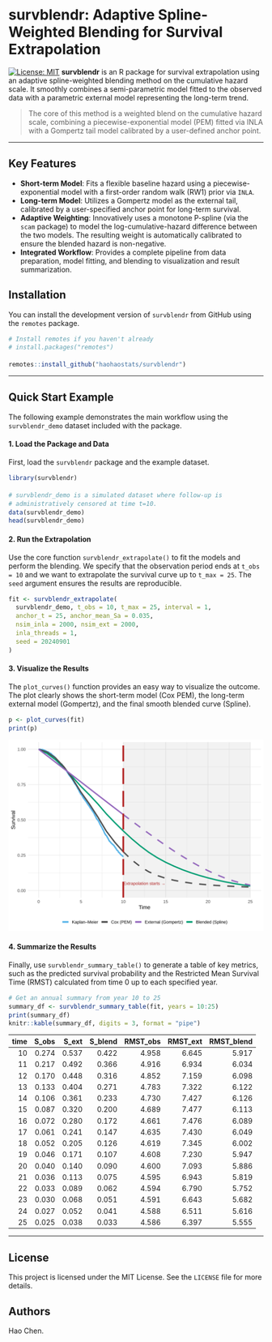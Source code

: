 
# survblendr: Adaptive Spline-Weighted Blending for Survival Extrapolation

[![License: MIT](https://img.shields.io/badge/License-MIT-yellow.svg)](https://opensource.org/licenses/MIT)
**survblendr** is an R package for survival extrapolation using an adaptive spline-weighted blending method on the cumulative hazard scale. It smoothly combines a semi-parametric model fitted to the observed data with a parametric external model representing the long-term trend.

> The core of this method is a weighted blend on the cumulative hazard scale, combining a piecewise-exponential model (PEM) fitted via INLA with a Gompertz tail model calibrated by a user-defined anchor point.

---

## Key Features

* **Short-term Model**: Fits a flexible baseline hazard using a piecewise-exponential model with a first-order random walk (RW1) prior via `INLA`.
* **Long-term Model**: Utilizes a Gompertz model as the external tail, calibrated by a user-specified anchor point for long-term survival.
* **Adaptive Weighting**: Innovatively uses a monotone P-spline (via the `scam` package) to model the log-cumulative-hazard difference between the two models. The resulting weight is automatically calibrated to ensure the blended hazard is non-negative.
* **Integrated Workflow**: Provides a complete pipeline from data preparation, model fitting, and blending to visualization and result summarization.

## Installation

You can install the development version of `survblendr` from GitHub using the `remotes` package.

```R
# Install remotes if you haven't already
# install.packages("remotes")

remotes::install_github("haohaostats/survblendr")
```

---

## Quick Start Example

The following example demonstrates the main workflow using the `survblendr_demo` dataset included with the package.

#### 1. Load the Package and Data

First, load the `survblendr` package and the example dataset.

```R
library(survblendr)

# survblendr_demo is a simulated dataset where follow-up is
# administratively censored at time t=10.
data(survblendr_demo)
head(survblendr_demo)
```

#### 2. Run the Extrapolation

Use the core function `survblendr_extrapolate()` to fit the models and perform the blending. We specify that the observation period ends at `t_obs = 10` and we want to extrapolate the survival curve up to `t_max = 25`. The `seed` argument ensures the results are reproducible.

```R
fit <- survblendr_extrapolate(
  survblendr_demo, t_obs = 10, t_max = 25, interval = 1,
  anchor_t = 25, anchor_mean_Sa = 0.035,
  nsim_inla = 2000, nsim_ext = 2000,
  inla_threads = 1,
  seed = 20240901
)
```

#### 3. Visualize the Results

The `plot_curves()` function provides an easy way to visualize the outcome. The plot clearly shows the short-term model (Cox PEM), the long-term external model (Gompertz), and the final smooth blended curve (Spline).

```R
p <- plot_curves(fit)
print(p)
```

![survblendr Plot Example](https://raw.githubusercontent.com/haohaostats/survblendr/main/man/figures/example_plot.svg)

#### 4. Summarize the Results

Finally, use `survblendr_summary_table()` to generate a table of key metrics, such as the predicted survival probability and the Restricted Mean Survival Time (RMST) calculated from time 0 up to each specified year.

```R
# Get an annual summary from year 10 to 25
summary_df <- survblendr_summary_table(fit, years = 10:25)
print(summary_df)
knitr::kable(summary_df, digits = 3, format = "pipe")
```

| time| S_obs| S_ext| S_blend| RMST_obs| RMST_ext| RMST_blend|
|----:|-----:|-----:|-------:|--------:|--------:|----------:|
|   10| 0.274| 0.537|   0.422|    4.958|    6.645|      5.917|
|   11| 0.217| 0.492|   0.366|    4.916|    6.934|      6.034|
|   12| 0.170| 0.448|   0.316|    4.852|    7.159|      6.098|
|   13| 0.133| 0.404|   0.271|    4.783|    7.322|      6.122|
|   14| 0.106| 0.361|   0.233|    4.730|    7.427|      6.126|
|   15| 0.087| 0.320|   0.200|    4.689|    7.477|      6.113|
|   16| 0.072| 0.280|   0.172|    4.661|    7.476|      6.089|
|   17| 0.061| 0.241|   0.147|    4.635|    7.430|      6.049|
|   18| 0.052| 0.205|   0.126|    4.619|    7.345|      6.002|
|   19| 0.046| 0.171|   0.107|    4.608|    7.230|      5.947|
|   20| 0.040| 0.140|   0.090|    4.600|    7.093|      5.886|
|   21| 0.036| 0.113|   0.075|    4.595|    6.943|      5.819|
|   22| 0.033| 0.089|   0.062|    4.594|    6.790|      5.752|
|   23| 0.030| 0.068|   0.051|    4.591|    6.643|      5.682|
|   24| 0.027| 0.052|   0.041|    4.588|    6.511|      5.616|
|   25| 0.025| 0.038|   0.033|    4.586|    6.397|      5.555|

---

## License

This project is licensed under the MIT License. See the `LICENSE` file for more details.

## Authors

Hao Chen.
